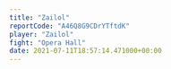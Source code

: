 ```yaml
---
title: "Zailol"
reportCode: "A46Q8G9CDrYTftdK"
player: "Zailol"
fight: "Opera Hall"
date: 2021-07-11T18:57:14.471000+00:00
---
```

